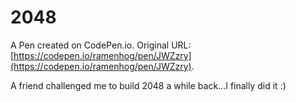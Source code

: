 # 2048

A Pen created on CodePen.io. Original URL: [https://codepen.io/ramenhog/pen/JWZzry](https://codepen.io/ramenhog/pen/JWZzry).

A friend challenged me to build 2048 a while back...I finally did it :)
